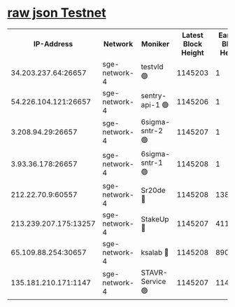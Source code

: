 
[raw json Testnet](https://rpc-check.sget.stavr.tech/sget/rpc-sget-result.json)
=


<table><tr><th>IP-Address</th><th>Network</th><th>Moniker</th><th>Latest Block Height</th><th>Earliest Block Height</th><th>Catching Up</th><th>Tx Index</th><th>Voting Power</th><th>Scan Time</th></tr><tr><td>34.203.237.64:26657</td><td>sge-network-4</td><td>testvld 🟢</td><td>1145203</td><td>1</td><td>False</td><td>on</td><td>0</td><td>2024-01-17T14:08:49.712219749UTC</td></tr><tr><td>54.226.104.121:26657</td><td>sge-network-4</td><td>sentry-api-1 🟢</td><td>1145206</td><td>1</td><td>False</td><td>on</td><td>0</td><td>2024-01-17T14:09:05.405345194UTC</td></tr><tr><td>3.208.94.29:26657</td><td>sge-network-4</td><td>6sigma-sntr-2 🟢</td><td>1145207</td><td>1</td><td>False</td><td>on</td><td>0</td><td>2024-01-17T14:09:14.912685696UTC</td></tr><tr><td>3.93.36.178:26657</td><td>sge-network-4</td><td>6sigma-sntr-1 🟢</td><td>1145208</td><td>1</td><td>False</td><td>on</td><td>0</td><td>2024-01-17T14:09:17.643591412UTC</td></tr><tr><td>212.22.70.9:60557</td><td>sge-network-4</td><td>Sr20de 🔴</td><td>1145208</td><td>138001</td><td>False</td><td>on</td><td>104</td><td>2024-01-17T14:09:20.512863767UTC</td></tr><tr><td>213.239.207.175:13257</td><td>sge-network-4</td><td>StakeUp 🔴</td><td>1145207</td><td>411001</td><td>False</td><td>off</td><td>100</td><td>2024-01-17T14:09:13.935615501UTC</td></tr><tr><td>65.109.88.254:30657</td><td>sge-network-4</td><td>ksalab 🔴</td><td>1145208</td><td>890001</td><td>False</td><td>off</td><td>1148</td><td>2024-01-17T14:09:18.011013981UTC</td></tr><tr><td>135.181.210.171:1147</td><td>sge-network-4</td><td>STAVR-Service 🟢</td><td>1145207</td><td>1143001</td><td>False</td><td>on</td><td>0</td><td>2024-01-17T14:09:14.305602136UTC</td></tr></table>
